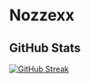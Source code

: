 # Nozzexx
   ## GitHub Stats
   [![GitHub Streak](https://streak-stats.demolab.com?user=Nozzexx&theme=dark&hide_border=true)](https://git.io/streak-stats)

 
